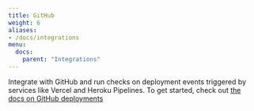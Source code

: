 ```yaml
---
title: GitHub
weight: 6
aliases:
- /docs/integrations
menu:
  docs:
    parent: "Integrations"
---
```


Integrate with GitHub and run checks on deployment events triggered by services like Vercel and Heroku Pipelines.
To get started, check out [the docs on GitHub deployments](/docs/cicd/github/)
